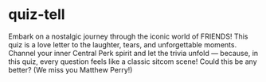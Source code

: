 # quiz-tell
Embark on a nostalgic journey through the iconic world of FRIENDS! This quiz is a love letter to the laughter, tears, and unforgettable moments. Channel your inner Central Perk spirit and let the trivia unfold — because, in this quiz, every question feels like a classic sitcom scene! Could this be any better?
(We miss you Matthew Perry!)
